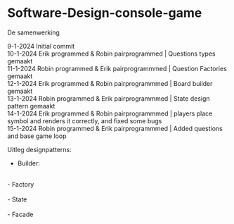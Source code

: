 # Software-Design-console-game

De samenwerking

9-1-2024 Initial commit<br>
10-1-2024 Erik programmed & Robin pairprogrammed | Questions types gemaakt<br>
11-1-2024 Robin programmed & Erik pairprogrammmed | Question Factories gemaakt<br>
12-1-2024 Erik programmed & Robin pairprogrammmed | Board builder gemaakt<br>
13-1-2024 Robin programmed & Erik pairprogrammmed | State design pattern gemaakt<br>
14-1-2024 Erik programmed & Robin pairprogrammmed | players place symbol and renders it correctly, and fixed some bugs <br>
15-1-2024 Robin programmed & Erik pairprogrammmed | Added questions and base game loop<br>

Uitleg designpatterns:<br>
- Builder:<br>
<br>
- Factory<br>
<br>
- State<br>
<br>
- Facade<br>
